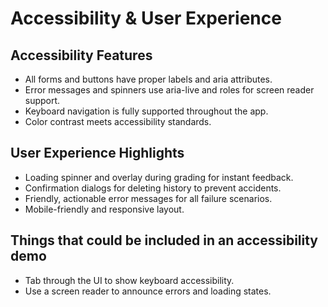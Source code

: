 # Accessibility & User Experience

## Accessibility Features

- All forms and buttons have proper labels and aria attributes.
- Error messages and spinners use aria-live and roles for screen reader support.
- Keyboard navigation is fully supported throughout the app.
- Color contrast meets accessibility standards.

## User Experience Highlights

- Loading spinner and overlay during grading for instant feedback.
- Confirmation dialogs for deleting history to prevent accidents.
- Friendly, actionable error messages for all failure scenarios.
- Mobile-friendly and responsive layout.

## Things that could be included in an accessibility demo

- Tab through the UI to show keyboard accessibility.
- Use a screen reader to announce errors and loading states.
